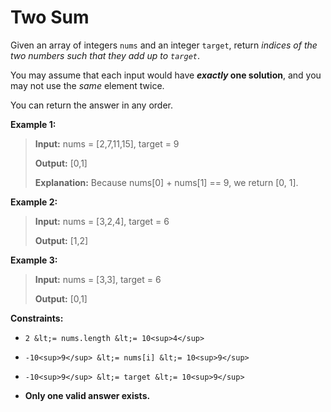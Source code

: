 # Two Sum

Given an array of integers `nums`&nbsp;and an integer `target`, return <em>indices of the two numbers such that they add up to `target`</em>.

You may assume that each input would have **<em>exactly</em> one solution**, and you may not use the <em>same</em> element twice.

You can return the answer in any order.


**Example 1:**
>
> **Input:** nums = [2,7,11,15], target = 9
>
> **Output:** [0,1]
>
> **Explanation:** Because nums[0] + nums[1] == 9, we return [0, 1].

**Example 2:**
>
> **Input:** nums = [3,2,4], target = 6
>
> **Output:** [1,2]

**Example 3:**
>
> **Input:** nums = [3,3], target = 6
>
> **Output:** [0,1]


**Constraints:**

- `2 &lt;= nums.length &lt;= 10<sup>4</sup>`

- `-10<sup>9</sup> &lt;= nums[i] &lt;= 10<sup>9</sup>`

- `-10<sup>9</sup> &lt;= target &lt;= 10<sup>9</sup>`

- **Only one valid answer exists.**


